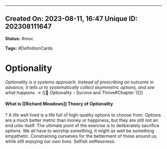
---
Created On: 2023-08-11, 16:47
Unique ID: 202308111647
---
**Status:** #moc 

**Tags:** #DefinitionCards 

# Optionality

*Optionality is a systems approach. Instead of prescribing an outcome in advance, it tells ut to systematically collect asymmetric options, and see what happens.* -> [[📗 Optionality - Survive and Thrive#Chapter 12]]



#### What is [[Richard Meadows]] Theory of Optionality
?
A life well lived is a life full of high-quality options to choose from. Options are a much better metric than money or happiness, but they are still not an end unto itself. The ultimate point of the exercise is to deliberately sacrifice options. We all have to worship something, it might as well be something empathetic. Constraining ourselves for the betterment of those around us, while still enjoying our own lives. Selfish selflessness. 
<!--SR:!2024-03-20,121,250-->